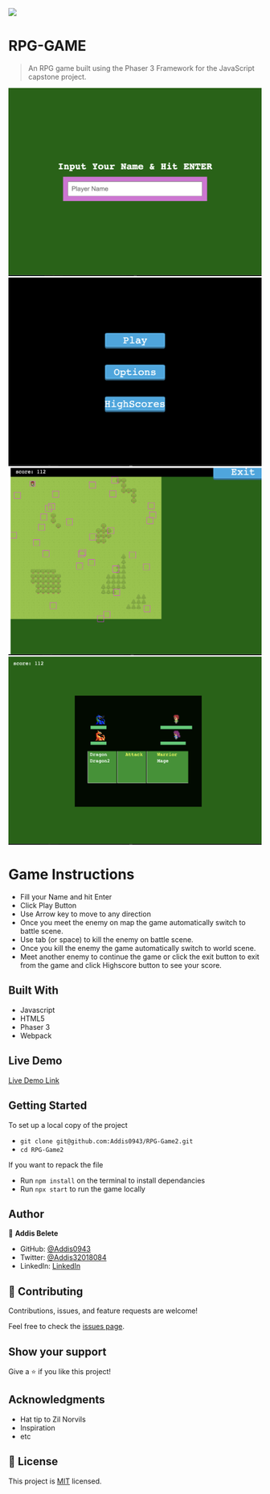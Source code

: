 ![](https://img.shields.io/badge/Microverse-blueviolet)

# RPG-GAME

> An RPG game built using the Phaser 3 Framework for the JavaScript capstone project.

![screenshot](assets/readmeAsset/name.png)
![screenshot](assets/readmeAsset/buttons.png)
![screenshot](assets/readmeAsset/world.png)
![screenshot](assets/readmeAsset/battle.png)

# Game Instructions

- Fill your Name and hit Enter
- Click Play Button
- Use Arrow key to move to any direction
- Once you meet the enemy on map the game automatically switch to battle scene.
- Use tab (or space) to kill the enemy on battle scene.
- Once you kill the enemy the game automatically switch to world scene.
- Meet another enemy to continue the game or click the exit button to exit from the game and click Highscore button to see your score.

## Built With

- Javascript
- HTML5
- Phaser 3
- Webpack

## Live Demo

[Live Demo Link](https://relaxed-villani-50acf7.netlify.app/)

## Getting Started

To set up a local copy of the project

- `git clone git@github.com:Addis0943/RPG-Game2.git`
- `cd RPG-Game2`

If you want to repack the file

- Run `npm install` on the terminal to install dependancies
- Run `npx start` to run the game locally

## Author

👤 **Addis Belete**

- GitHub: [@Addis0943](https://github.com/Addis0943)
- Twitter: [@Addis32018084](https://twitter.com/Addis32018084)
- LinkedIn: [LinkedIn](https://www.linkedin.com/in/addis-belete-134b98191/)

## 🤝 Contributing

Contributions, issues, and feature requests are welcome!

Feel free to check the [issues page](../../issues/).

## Show your support

Give a ⭐️ if you like this project!

## Acknowledgments

- Hat tip to Zil Norvils
- Inspiration
- etc

## 📝 License

This project is [MIT](./MIT.md) licensed.
